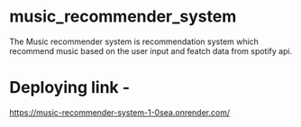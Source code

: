 # music_recommender_system
The Music recommender system is recommendation system which recommend music based on the user input and featch data from spotify api.
# Deploying link -
https://music-recommender-system-1-0sea.onrender.com/
